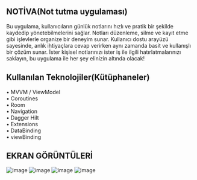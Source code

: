 ## NOTİVA(Not tutma uygulaması)
Bu uygulama, kullanıcıların günlük notlarını hızlı ve pratik bir şekilde kaydedip yönetebilmelerini sağlar. Notları düzenleme, silme ve kayıt etme gibi işlevlerle organize bir deneyim sunar. Kullanıcı dostu arayüzü sayesinde, anlık ihtiyaçlara cevap verirken aynı zamanda basit ve kullanışlı bir çözüm sunar. İster kişisel notlarınızı ister iş ile ilgili hatırlatmalarınızı saklayın, bu uygulama ile her şey elinizin altında olacak!
## Kullanılan Teknolojiler(Kütüphaneler)
• MVVM / ViewModel <br/>
• Coroutines <br/>
• Room <br/>
• Navigation <br/>
• Dagger Hilt <br/>
• Extensions <br/>
• DataBinding <br/>
• viewBinding <br/>
## EKRAN GÖRÜNTÜLERİ
![image](https://github.com/user-attachments/assets/131a630a-afe4-419b-8e50-03ec6e3459d8) ![image](https://github.com/user-attachments/assets/da82c163-0b01-477a-a2fd-fbfa922d4162)
![image](https://github.com/user-attachments/assets/8d7787ef-7501-4168-a5e0-532625d0ec3b) ![image](https://github.com/user-attachments/assets/a1066be0-4185-474d-99d7-6b8cb91c9b2b)




